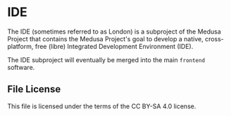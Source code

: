 # IDE
The IDE (sometimes referred to as London) is a subproject of the Medusa Project
that contains the Medusa Project's goal to develop a native, cross-platform, free
(libre) Integrated Development Environment (IDE).

The IDE subproject will eventually be merged into the main `frontend` software.

## File License
This file is licensed under the terms of the CC BY-SA 4.0 license.
